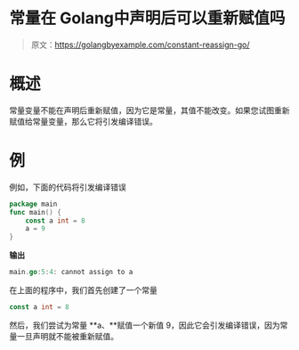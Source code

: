 # 常量在 Golang中声明后可以重新赋值吗

> 原文：<https://golangbyexample.com/constant-reassign-go/>

# **概述**

常量变量不能在声明后重新赋值，因为它是常量，其值不能改变。如果您试图重新赋值给常量变量，那么它将引发编译错误。

# **例**

例如，下面的代码将引发编译错误

```go
package main
func main() {
    const a int = 8
    a = 9
}
```

**输出**

```go
main.go:5:4: cannot assign to a
```

在上面的程序中，我们首先创建了一个常量

```go
const a int = 8
```

然后，我们尝试为常量 **a、**赋值一个新值 9，因此它会引发编译错误，因为常量一旦声明就不能被重新赋值。